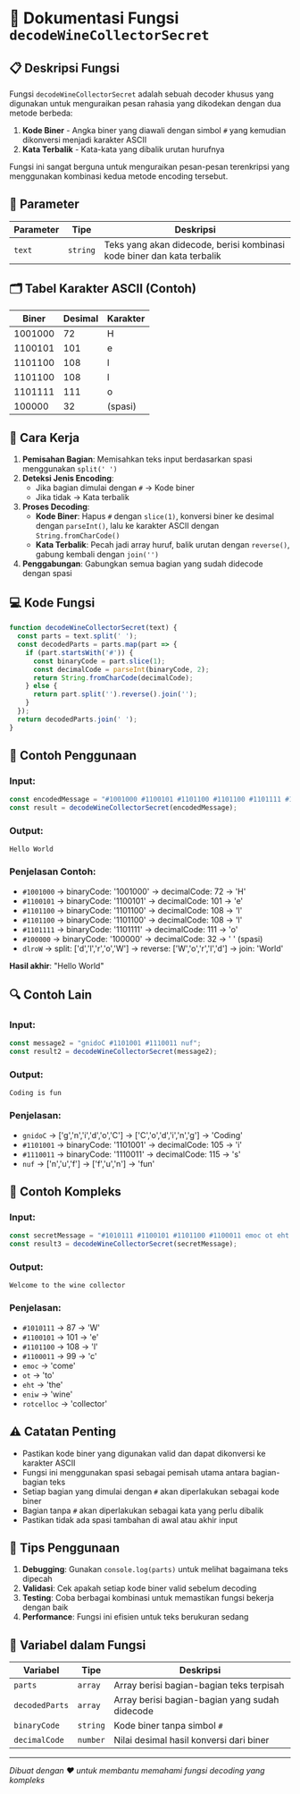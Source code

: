 # 🍷 Dokumentasi Fungsi `decodeWineCollectorSecret`

## 📋 Deskripsi Fungsi

Fungsi `decodeWineCollectorSecret` adalah sebuah decoder khusus yang digunakan untuk menguraikan pesan rahasia yang dikodekan dengan dua metode berbeda:

1. **Kode Biner** - Angka biner yang diawali dengan simbol `#` yang kemudian dikonversi menjadi karakter ASCII
2. **Kata Terbalik** - Kata-kata yang dibalik urutan hurufnya

Fungsi ini sangat berguna untuk menguraikan pesan-pesan terenkripsi yang menggunakan kombinasi kedua metode encoding tersebut.

## 🔧 Parameter

| Parameter | Tipe     | Deskripsi                                                    |
|-----------|----------|--------------------------------------------------------------|
| `text`    | `string` | Teks yang akan didecode, berisi kombinasi kode biner dan kata terbalik |

## 🗂️ Tabel Karakter ASCII (Contoh)

| Biner     | Desimal | Karakter |
|-----------|---------|----------|
| 1001000   | 72      | H        |
| 1100101   | 101     | e        |
| 1101100   | 108     | l        |
| 1101100   | 108     | l        |
| 1101111   | 111     | o        |
| 100000    | 32      | (spasi)  |

## 📝 Cara Kerja

1. **Pemisahan Bagian**: Memisahkan teks input berdasarkan spasi menggunakan `split(' ')`
2. **Deteksi Jenis Encoding**: 
   - Jika bagian dimulai dengan `#` → Kode biner
   - Jika tidak → Kata terbalik
3. **Proses Decoding**:
   - **Kode Biner**: Hapus `#` dengan `slice(1)`, konversi biner ke desimal dengan `parseInt()`, lalu ke karakter ASCII dengan `String.fromCharCode()`
   - **Kata Terbalik**: Pecah jadi array huruf, balik urutan dengan `reverse()`, gabung kembali dengan `join('')`
4. **Penggabungan**: Gabungkan semua bagian yang sudah didecode dengan spasi

## 💻 Kode Fungsi

```javascript
function decodeWineCollectorSecret(text) {
  const parts = text.split(' ');
  const decodedParts = parts.map(part => {
    if (part.startsWith('#')) {
      const binaryCode = part.slice(1);
      const decimalCode = parseInt(binaryCode, 2);
      return String.fromCharCode(decimalCode);
    } else {
      return part.split('').reverse().join('');
    }
  });
  return decodedParts.join(' ');
}
```

## 🎯 Contoh Penggunaan

### Input:
```javascript
const encodedMessage = "#1001000 #1100101 #1101100 #1101100 #1101111 #100000 dlroW";
const result = decodeWineCollectorSecret(encodedMessage);
```

### Output:
```
Hello World
```

### Penjelasan Contoh:
- `#1001000` → binaryCode: '1001000' → decimalCode: 72 → 'H'
- `#1100101` → binaryCode: '1100101' → decimalCode: 101 → 'e'  
- `#1101100` → binaryCode: '1101100' → decimalCode: 108 → 'l'
- `#1101100` → binaryCode: '1101100' → decimalCode: 108 → 'l'
- `#1101111` → binaryCode: '1101111' → decimalCode: 111 → 'o'
- `#100000` → binaryCode: '100000' → decimalCode: 32 → ' ' (spasi)
- `dlroW` → split: ['d','l','r','o','W'] → reverse: ['W','o','r','l','d'] → join: 'World'

**Hasil akhir**: "Hello World"

## 🔍 Contoh Lain

### Input:
```javascript
const message2 = "gnidoC #1101001 #1110011 nuf";
const result2 = decodeWineCollectorSecret(message2);
```

### Output:
```
Coding is fun
```

### Penjelasan:
- `gnidoC` → ['g','n','i','d','o','C'] → ['C','o','d','i','n','g'] → 'Coding'
- `#1101001` → binaryCode: '1101001' → decimalCode: 105 → 'i'
- `#1110011` → binaryCode: '1110011' → decimalCode: 115 → 's'
- `nuf` → ['n','u','f'] → ['f','u','n'] → 'fun'

## 🚀 Contoh Kompleks

### Input:
```javascript
const secretMessage = "#1010111 #1100101 #1101100 #1100011 emoc ot eht eniw rotcelloc";
const result3 = decodeWineCollectorSecret(secretMessage);
```

### Output:
```
Welcome to the wine collector
```

### Penjelasan:
- `#1010111` → 87 → 'W'
- `#1100101` → 101 → 'e'
- `#1101100` → 108 → 'l'
- `#1100011` → 99 → 'c'
- `emoc` → 'come'
- `ot` → 'to'
- `eht` → 'the'
- `eniw` → 'wine'
- `rotcelloc` → 'collector'

## ⚠️ Catatan Penting

- Pastikan kode biner yang digunakan valid dan dapat dikonversi ke karakter ASCII
- Fungsi ini menggunakan spasi sebagai pemisah utama antara bagian-bagian teks
- Setiap bagian yang dimulai dengan `#` akan diperlakukan sebagai kode biner
- Bagian tanpa `#` akan diperlakukan sebagai kata yang perlu dibalik
- Pastikan tidak ada spasi tambahan di awal atau akhir input

## 🎨 Tips Penggunaan

1. **Debugging**: Gunakan `console.log(parts)` untuk melihat bagaimana teks dipecah
2. **Validasi**: Cek apakah setiap kode biner valid sebelum decoding
3. **Testing**: Coba berbagai kombinasi untuk memastikan fungsi bekerja dengan baik
4. **Performance**: Fungsi ini efisien untuk teks berukuran sedang

## 🔧 Variabel dalam Fungsi

| Variabel       | Tipe     | Deskripsi                                    |
|----------------|----------|----------------------------------------------|
| `parts`        | `array`  | Array berisi bagian-bagian teks terpisah    |
| `decodedParts` | `array`  | Array berisi bagian-bagian yang sudah didecode |
| `binaryCode`   | `string` | Kode biner tanpa simbol `#`                 |
| `decimalCode`  | `number` | Nilai desimal hasil konversi dari biner     |

---

*Dibuat dengan ❤️ untuk membantu memahami fungsi decoding yang kompleks*
